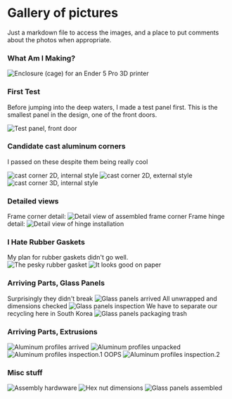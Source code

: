 # Gallery of pictures

Just a markdown file to access the images, and a place to put comments
about the photos when appropriate.


### What Am I Making?

![Enclosure (cage) for an Ender 5 Pro 3D printer](pics/enclosure-3d-view.png)


### First Test

Before jumping into the deep waters, I made a test panel first.
This is the smallest panel in the design, one of the front doors.

![Test panel, front door](pics/the-first-frame-test.jpg)

### Candidate cast aluminum corners

I passed on these despite them being really cool

![cast corner 2D, internal style](pics/cast-al-corner.jpg)
![cast corner 2D, external style](pics/cast-al-corner2.jpg)
![cast corner 3D, internal style](pics/cast-al-tri-corner.jpg)

### Detailed views

Frame corner detail:
![Detail view of assembled frame corner](pics/frame-corner-detail.jpg)
Frame hinge detail:
![Detail view of hinge installation](pics/frame-hinge-detail.jpg)

### I Hate Rubber Gaskets

My plan for rubber gaskets didn't go well.  
![The pesky rubber gasket](pics/frame-rubber-gasket.jpg)
![It looks good on paper](pics/glass-gasketing-bad-idea.png)

### Arriving Parts, Glass Panels

Surprisingly they didn't break
![Glass panels arrived](pics/glass-panels-arrived.jpg)
All unwrapped and dimensions checked
![Glass panels inspection](pics/glass-panels-incoming-qc.jpg)
We have to separate our recycling here in South Korea
![Glass panels packaging trash](pics/glass-panels-packing-residue.jpg)

### Arriving Parts, Extrusions

![Aluminum profiles arrived](pics/profiles-have-arrived.jpg)
![Aluminum profiles unpacked](pics/profiles-unpacked.jpg)
![Aluminum profiles inspection.1 OOPS](pics/profiles-incoming-qc1.jpg)
![Aluminum profiles inspection.2](pics/profiles-incoming-qc2.jpg)

### Misc stuff

![Assembly hardwware](pics/frame-assy-hardware.jpg)
![Hex nut dimensions](pics/hex-nut-dimensions.jpg)
![Glass panels assembled](pics/glass-panels-all-built.jpg)

